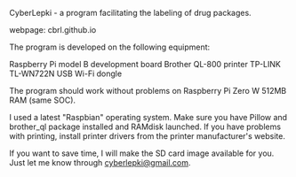 CyberLepki - a program facilitating the labeling of drug packages.

webpage: cbrl.github.io

The program is developed on the following equipment:

Raspberry Pi model B development board
Brother QL-800 printer
TP-LINK TL-WN722N USB Wi-Fi dongle

The program should work without problems on Raspberry Pi Zero W 512MB RAM (same SOC).

I used a latest "Raspbian" operating system.
Make sure you have Pillow and brother_ql package installed and RAMdisk launched.
If you have problems with printing, install printer drivers from the printer manufacturer's website.

If you want to save time, I will make the SD card image available for you. 
Just let me know through cyberlepki@gmail.com.

